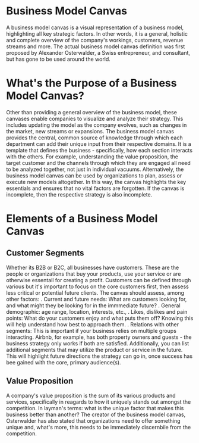 # Business Model Canvas
A business model canvas is a visual representation of a business model, highlighting all key strategic factors. In other words, it is a general, holistic and
complete overview of the company's workings, customers, revenue streams and more. The actual business model canvas definition was first proposed by Alexander 
Osterwalder, a Swiss entrepreneur, and consultant, but has gone to be used around the world.

# What's the Purpose of a Business Model Canvas?
Other than providing a general overview of the business model, these canvases enable companies to visualize and analyze their strategy. This includes updating 
the model as the company evolves, such as changes in the market, new streams or expansions.
The business model canvas provides the central, common source of knowledge through which each department can add their unique input from their respective
domains.
It is a template that defines the business - specifically, how each section interacts with the others. For example, understanding the value proposition, the target customer and the channels through which they are engaged all need to be analyzed together, not just in individual vacuums.
Alternatively, the business model canvas can be used by organizations to plan, assess or execute new models altogether. In this way, the canvas highlights the key essentials and ensures that no vital factors are forgotten. If the canvas is incomplete, then the respective strategy is also incomplete.

# Elements of a Business Model Canvas
## Customer Segments
Whether its B2B or B2C, all businesses have customers. These are the people or organizations that buy your products, use your service or are otherwise essentail for creating a profit.
Customers can be defined through various but it's important to focus on the core customers first, then assess less critical or potential future clients. The canvas should assess, among other factors:
. Current and future needs: What are customers looking for, and what might they be looking for in the immmediate future?
. General demographic: age range, location, interests, etc.,
. Likes, dislikes and pain points: What do your customers enjoy and what puts them off? Knowing this will help understand how best to approach them.
. Relations with other segments: This is important if your business relies on multiple groups interacting. Airbnb, for example, has both property owners and guests - the business strategy only works if both are satisfied.
Additionally, you can list additional segments that may utilize the product or service in the future. This will highlight future directions the strategy can go in, once success has bee gained with the core, primary audience(s).
## Value Proposition
A company's value proposition is the sum of its various products and services, specifically in reagards to how it uniquely stands out amongst the competition. In layman's terms: what is the unique factor that makes this business better than another?
The creator of the business model canvas, Osterwalder has also stated that organizations need to offer something unique and, what's more, this needs to be immediately discernbile from the competition.
